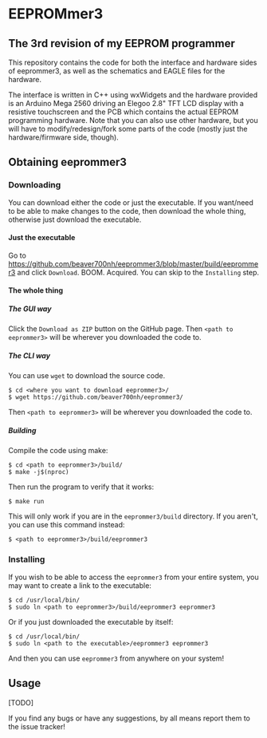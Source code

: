 # EEPROMmer3
## The 3rd revision of my EEPROM programmer

This repository contains the code for both the interface and
hardware sides of eeprommer3, as well as the schematics and
EAGLE files for the hardware.

The interface is written in C++ using wxWidgets and the
hardware provided is an Arduino Mega 2560 driving an Elegoo
2.8" TFT LCD display with a resistive touchscreen and the PCB
which contains the actual EEPROM programming hardware. Note
that you can also use other hardware, but you will have to
modify/redesign/fork some parts of the code (mostly just the
hardware/firmware side, though).

## Obtaining eeprommer3

### Downloading

You can download either the code or just the executable. If
you want/need to be able to make changes to the code, then
download the whole thing, otherwise just download the executable.

#### Just the executable

Go to https://github.com/beaver700nh/eeprommer3/blob/master/build/eeprommer3
and click `Download`. BOOM. Acquired. You can skip to the
`Installing` step.

#### The whole thing

##### The GUI way

Click the `Download as ZIP` button on the GitHub page.
Then `<path to eeprommer3>` will be wherever you downloaded
the code to.

##### The CLI way

You can use `wget` to download the source code.

```shell
$ cd <where you want to download eeprommer3>/
$ wget https://github.com/beaver700nh/eeprommer3/
```
Then `<path to eeprommer3>` will be wherever you downloaded
the code to.

##### Building

Compile the code using make:
```shell
$ cd <path to eeprommer3>/build/
$ make -j$(nproc)
```

Then run the program to verify that it works:
```shell
$ make run
```
This will only work if you are in the `eeprommer3/build`
directory. If you aren't, you can use this command instead:
```shell
$ <path to eeprommer3>/build/eeprommer3
```

### Installing

If you wish to be able to access the `eeprommer3` from your
entire system, you may want to create a link to the executable:
```shell
$ cd /usr/local/bin/
$ sudo ln <path to eeprommer3>/build/eeprommer3 eeprommer3
```
Or if you just downloaded the executable by itself:
```shell
$ cd /usr/local/bin/
$ sudo ln <path to the executable>/eeprommer3 eeprommer3
```

And then you can use `eeprommer3` from anywhere on your system!

## Usage

\[TODO]

If you find any bugs or have any suggestions, by all means
report them to the issue tracker!
